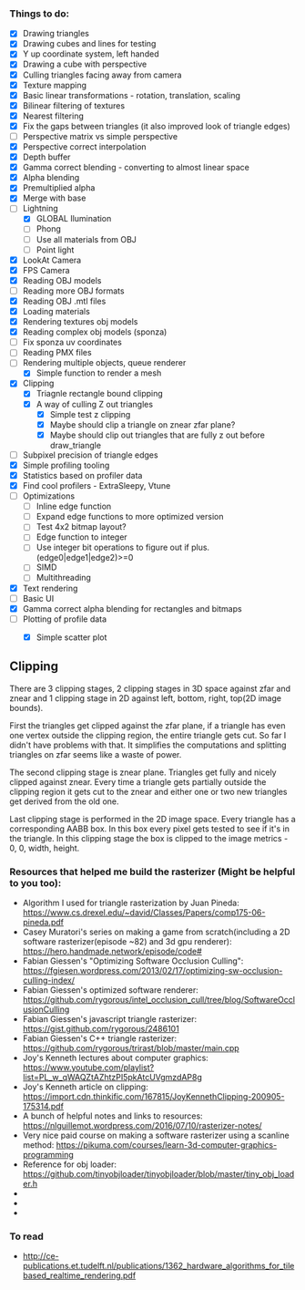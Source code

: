 

### Things to do:

- [x] Drawing triangles
- [x] Drawing cubes and lines for testing
- [x] Y up coordinate system, left handed
- [x] Drawing a cube with perspective
- [x] Culling triangles facing away from camera
- [x] Texture mapping
- [x] Basic linear transformations - rotation, translation, scaling
- [x] Bilinear filtering of textures
- [x] Nearest filtering
- [x] Fix the gaps between triangles (it also improved look of triangle edges)
- [ ] Perspective matrix vs simple perspective
- [x] Perspective correct interpolation
- [x] Depth buffer
- [x] Gamma correct blending - converting to almost linear space
- [x] Alpha blending
- [x] Premultiplied alpha
- [x] Merge with base
- [ ] Lightning
  - [x] GLOBAL Ilumination
  - [ ] Phong
  - [ ] Use all materials from OBJ
  - [ ] Point light
- [x] LookAt Camera
- [x] FPS Camera
- [x] Reading OBJ models
- [ ] Reading more OBJ formats
- [x] Reading OBJ .mtl files
- [x] Loading materials
- [x] Rendering textures obj models
- [x] Reading complex obj models (sponza)
- [ ] Fix sponza uv coordinates
- [ ] Reading PMX files
- [ ] Rendering multiple objects, queue renderer
  - [x] Simple function to render a mesh
- [x] Clipping
  - [x] Triagnle rectangle bound clipping
  - [x] A way of culling Z out triangles
    - [x] Simple test z clipping
    - [x] Maybe should clip a triangle on znear zfar plane?
    - [x] Maybe should clip out triangles that are fully z out before draw_triangle
- [ ] Subpixel precision of triangle edges
- [x] Simple profiling tooling
- [x] Statistics based on profiler data
- [x] Find cool profilers - ExtraSleepy, Vtune
- [ ] Optimizations
  - [ ] Inline edge function
  - [ ] Expand edge functions to more optimized version
  - [ ] Test 4x2 bitmap layout?
  - [ ] Edge function to integer
  - [ ] Use integer bit operations to figure out if plus. (edge0|edge1|edge2)>=0
  - [ ] SIMD
  - [ ] Multithreading

- [x] Text rendering
- [ ] Basic UI
- [x] Gamma correct alpha blending for rectangles and bitmaps
- [ ] Plotting of profile data
   - [x] Simple scatter plot


## Clipping

There are 3 clipping stages, 2 clipping stages in 3D space against zfar and znear and 1 clipping
stage in 2D against left, bottom, right, top(2D image bounds).

First the triangles get clipped against the zfar plane,
if a triangle has even one vertex outside the clipping region, the entire triangle gets cut.
So far I didn't have problems with that. It simplifies the computations and splitting triangles
on zfar seems like a waste of power.

The second clipping stage is znear plane. Triangles get fully and nicely clipped against znear.
Every time a triangle gets partially outside the clipping region it gets cut to the znear and
either one or two new triangles get derived from the old one.

Last clipping stage is performed in the 2D image space. Every triangle has a corresponding AABB
box. In this box every pixel gets tested to see if it's in the triangle. In this clipping stage
the box is clipped to the image metrics - 0, 0, width, height.



### Resources that helped me build the rasterizer (Might be helpful to you too):

* Algorithm I used for triangle rasterization by Juan Pineda: https://www.cs.drexel.edu/~david/Classes/Papers/comp175-06-pineda.pdf
* Casey Muratori's series on making a game from scratch(including a 2D software rasterizer(episode ~82) and 3d gpu renderer): https://hero.handmade.network/episode/code#
* Fabian Giessen's "Optimizing Software Occlusion Culling": https://fgiesen.wordpress.com/2013/02/17/optimizing-sw-occlusion-culling-index/
* Fabian Giessen's optimized software renderer: https://github.com/rygorous/intel_occlusion_cull/tree/blog/SoftwareOcclusionCulling
* Fabian Giessen's javascript triangle rasterizer: https://gist.github.com/rygorous/2486101
* Fabian Giessen's C++ triangle rasterizer: https://github.com/rygorous/trirast/blob/master/main.cpp
* Joy's Kenneth lectures about computer graphics: https://www.youtube.com/playlist?list=PL_w_qWAQZtAZhtzPI5pkAtcUVgmzdAP8g
* Joy's Kenneth article on clipping: https://import.cdn.thinkific.com/167815/JoyKennethClipping-200905-175314.pdf
* A bunch of helpful notes and links to resources: https://nlguillemot.wordpress.com/2016/07/10/rasterizer-notes/
* Very nice paid course on making a software rasterizer using a scanline method: https://pikuma.com/courses/learn-3d-computer-graphics-programming
* Reference for obj loader: https://github.com/tinyobjloader/tinyobjloader/blob/master/tiny_obj_loader.h
*
*
*

### To read

* http://ce-publications.et.tudelft.nl/publications/1362_hardware_algorithms_for_tilebased_realtime_rendering.pdf
